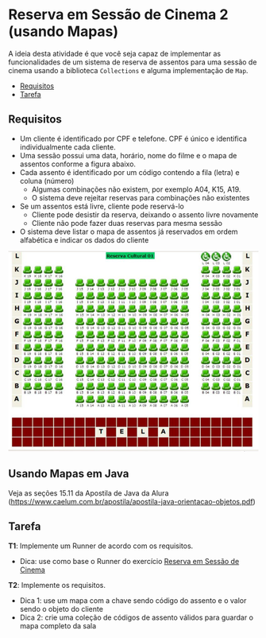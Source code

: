  # Reserva em Sessão de Cinema 2 (usando Mapas)

A ideia desta atividade é que você seja capaz de implementar as funcionalidades de um sistema de reserva de assentos para uma sessão de cinema usando a biblioteca `Collections` e alguma implementação de `Map`.

- [Requisitos](#requisitos)
- [Tarefa](#tarefa)

## Requisitos

- Um cliente é identificado por CPF e telefone. CPF é único e identifica individualmente cada cliente.
- Uma sessão possui uma data, horário, nome do filme e o mapa de assentos conforme a figura abaixo.
- Cada assento é identificado por um código contendo a fila (letra) e coluna (número)
  - Algumas combinações não existem, por exemplo A04, K15, A19.
  - O sistema deve rejeitar reservas para combinações não existentes
- Se um assentos está livre, cliente pode reservá-lo
  - Cliente pode desistir da reserva, deixando o assento livre novamente
  - Cliente não pode fazer duas reservas para mesma sessão
- O sistema deve listar o mapa de assentos já reservados em ordem alfabética e indicar os dados do cliente

![Mapa de assentos](msala1.jpg)

## Usando Mapas em Java 

Veja as seções 15.11 da Apostila de Java da Alura (https://www.caelum.com.br/apostila/apostila-java-orientacao-objetos.pdf)

## Tarefa

**T1**: Implemente um Runner de acordo com os requisitos.

 - Dica: use como base o Runner do exercício [Reserva em Sessão de Cinema](../../classes-objetos/sessao-cinema/)

**T2**: Implemente os requisitos.

 - Dica 1: use um mapa com a chave sendo código do assento e o valor sendo o objeto do cliente
 - Dica 2: crie uma coleção de códigos de assento válidos para guardar o mapa completo da sala

